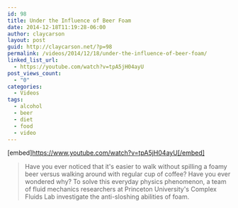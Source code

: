 ```yaml
---
id: 98
title: Under the Influence of Beer Foam
date: 2014-12-18T11:19:28-06:00
author: claycarson
layout: post
guid: http://claycarson.net/?p=98
permalink: /videos/2014/12/18/under-the-influence-of-beer-foam/
linked_list_url:
  - https://youtube.com/watch?v=tpA5jH04ayU
post_views_count:
  - "0"
categories:
  - Videos
tags:
  - alcohol
  - beer
  - diet
  - food
  - video
---
```

[embed]https://www.youtube.com/watch?v=tpA5jH04ayU[/embed]

<blockquote>
  Have you ever noticed that it's easier to walk without spilling a foamy beer versus walking around with regular cup of coffee? Have you ever wondered why? To solve this everyday physics phenomenon, a team of fluid mechanics researchers at Princeton University's Complex Fluids Lab investigate the anti-sloshing abilities of foam.
</blockquote>